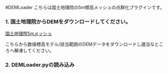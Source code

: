 #DEMLoader
こちらは国土地理院の5m標高メッシュの点群化プラグインです。  

### 1. 国土地理院からDEMをダウンロードしてください。
[国土地理院5mメッシュ](hhttps://fgd.gsi.go.jp/download/menu.php)  

こちらから数値標高モデル/該当範囲のDEMデータをダウンロードし適当なところへ解凍してください。  

### 2. DEMLoader.pyの読み込み

